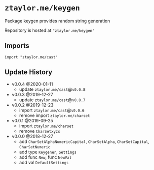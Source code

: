 # `ztaylor.me/keygen`
Package keygen provides random string generation

Repository is hosted at `"ztaylor.me/keygen"`

## Imports

`import "ztaylor.me/cast"`

## Update History

- v0.0.4 @2020-01-11
  - update `ztaylor.me/cast`@`v0.0.8`
- v0.0.3 @2019-12-27
  - update `ztaylor.me/cast`@`v0.0.7`
- v0.0.2 @2019-12-23
  - import `ztaylor.me/cast`@`v0.0.6`
  - remove import `ztaylor.me/charset`
- v0.0.1 @2019-09-25
  - import `ztaylor.me/charset`
  - remove `CharSetxyzs`
- v0.0.0 @2018-12-27
  - add `CharSetAlphaNumericCapital`, `CharSetAlpha`, `CharSetCapital`, `CharSetNumeric`
  - add type `Keygener`, `Settings`
  - add func `New`, func `NewVal`
  - add val `DefaultSettings`
